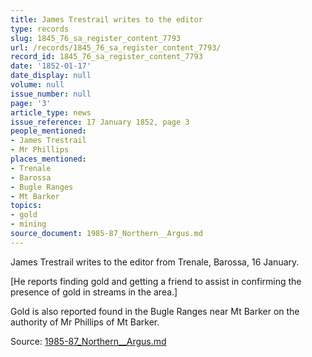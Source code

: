 ```yaml
---
title: James Trestrail writes to the editor
type: records
slug: 1845_76_sa_register_content_7793
url: /records/1845_76_sa_register_content_7793/
record_id: 1845_76_sa_register_content_7793
date: '1852-01-17'
date_display: null
volume: null
issue_number: null
page: '3'
article_type: news
issue_reference: 17 January 1852, page 3
people_mentioned:
- James Trestrail
- Mr Phillips
places_mentioned:
- Trenale
- Barossa
- Bugle Ranges
- Mt Barker
topics:
- gold
- mining
source_document: 1985-87_Northern__Argus.md
---
```


James Trestrail writes to the editor from Trenale, Barossa, 16 January.

[He reports finding gold and getting a friend to assist in confirming the presence of gold in streams in the area.]

Gold is also reported found in the Bugle Ranges near Mt Barker on the authority of Mr Phillips of Mt Barker.

Source: [1985-87_Northern__Argus.md](/downloads/markdown/1985-87_Northern__Argus.md)
